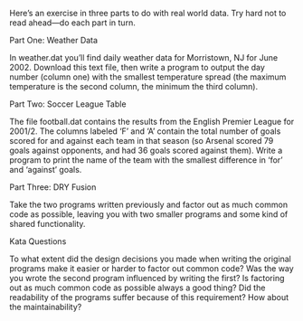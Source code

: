 Here’s an exercise in three parts to do with real world data. Try hard not to read ahead—do each part in turn.

Part One: Weather Data

In weather.dat you’ll find daily weather data for Morristown, NJ for June 2002. Download this text file, then write a program to output the day number (column one) with the smallest temperature spread (the maximum temperature is the second column, the minimum the third column).

Part Two: Soccer League Table

The file football.dat contains the results from the English Premier League for 2001/2. The columns labeled ‘F’ and ‘A’ contain the total number of goals scored for and against each team in that season (so Arsenal scored 79 goals against opponents, and had 36 goals scored against them). Write a program to print the name of the team with the smallest difference in ‘for’ and ‘against’ goals.

Part Three: DRY Fusion

Take the two programs written previously and factor out as much common code as possible, leaving you with two smaller programs and some kind of shared functionality.

Kata Questions

To what extent did the design decisions you made when writing the original programs make it easier or harder to factor out common code?
Was the way you wrote the second program influenced by writing the first?
Is factoring out as much common code as possible always a good thing? Did the readability of the programs suffer because of this requirement? How about the maintainability?
